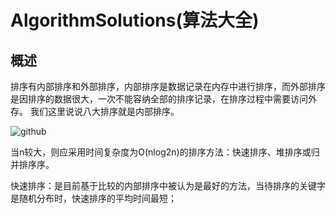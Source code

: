 AlgorithmSolutions(算法大全)
==================

概述
------------
排序有内部排序和外部排序，内部排序是数据记录在内存中进行排序，而外部排序是因排序的数据很大，一次不能容纳全部的排序记录，在排序过程中需要访问外存。
我们这里说说八大排序就是内部排序。

![github](http://img.my.csdn.net/uploads/201207/17/1342514529_5795.jpg "github")

 当n较大，则应采用时间复杂度为O(nlog2n)的排序方法：快速排序、堆排序或归并排序序。

 快速排序：是目前基于比较的内部排序中被认为是最好的方法，当待排序的关键字是随机分布时，快速排序的平均时间最短；
